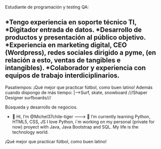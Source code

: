 Estudiante de programación y testing QA:

*Tengo experiencia en soporte técnico TI,
*Digitador entrada de datos.
*Desarrollo de productos y presentación al público objetivo.
*Experiencia en marketing digital, CEO (Wordpress), redes sociales dirigido a pyme,
(en relación a esto, ventas de tangibles e intangibles).
*Colaborador y experiencia con equipos de trabajo interdiciplinarios.
----
Pasatiempos: 
¡Qué mejor que practicar fútbol, como buen latino!
Además cuando dispongo de más tiempo:
|-->Surf, skate, snowboard
///Shaper Designer surfboards///

Búsqueda y desarrollo de negocios.


- 👋 Hi, I’m @Michel37chile-tiger
--->
🌱 I’m currently learning Python, HTML5, CSS, JS
I love Python, i´m working on my personal (private for now) proyect with Java, Java Bootstrap and SQL.
My life is the technology world.

¡Qué mejor que practicar fútbol, como buen latino!

